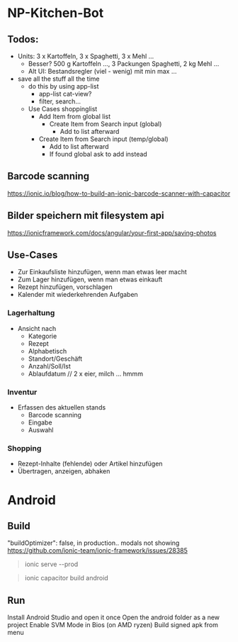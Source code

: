 # NP-Kitchen-Bot

## Todos:
* Units: 3 x Kartoffeln, 3 x Spaghetti, 3 x Mehl ...
  * Besser? 500 g Kartoffeln ..., 3 Packungen Spaghetti, 2 kg Mehl ...
  * Alt UI: Bestandsregler (viel - wenig) mit min max ...
* save all the stuff all the time
  * do this by using app-list
    * app-list cat-view?
    * filter, search...
  * Use Cases shoppinglist
    * Add Item from global list
      * Create Item from Search input (global)
        * Add to list afterward
    * Create Item from Search input (temp/global)
      * Add to list afterward
      * If found global ask to add instead


## Barcode scanning
https://ionic.io/blog/how-to-build-an-ionic-barcode-scanner-with-capacitor

## Bilder speichern mit filesystem api
https://ionicframework.com/docs/angular/your-first-app/saving-photos

## Use-Cases

* Zur Einkaufsliste hinzufügen, wenn man etwas leer macht
* Zum Lager hinzufügen, wenn man etwas einkauft
* Rezept hinzufügen, vorschlagen
* Kalender mit wiederkehrenden Aufgaben

### Lagerhaltung
* Ansicht nach
  * Kategorie
  * Rezept
  * Alphabetisch
  * Standort/Geschäft
  * Anzahl/Soll/Ist
  * Ablaufdatum // 2 x eier, milch ... hmmm

### Inventur
* Erfassen des aktuellen stands
  * Barcode scanning
  * Eingabe
  * Auswahl

### Shopping
* Rezept-Inhalte (fehlende) oder Artikel hinzufügen
* Übertragen, anzeigen, abhaken



Android
=======

Build
----

"buildOptimizer": false, in production.. modals not showing
https://github.com/ionic-team/ionic-framework/issues/28385
> ionic serve --prod



>ionic capacitor build android

Run
---
Install Android Studio and open it once
Open the android folder as a new project
Enable SVM Mode in Bios (on AMD ryzen)
Build signed apk from menu
